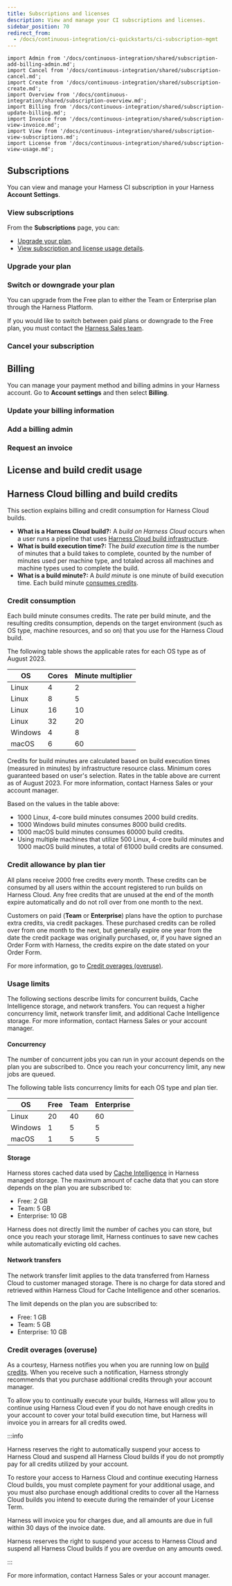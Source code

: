 ```yaml
---
title: Subscriptions and licenses
description: View and manage your CI subscriptions and licenses.
sidebar_position: 70
redirect_from:
  - /docs/continuous-integration/ci-quickstarts/ci-subscription-mgmt
---
```


```mdx-code-block
import Admin from '/docs/continuous-integration/shared/subscription-add-billing-admin.md';
import Cancel from '/docs/continuous-integration/shared/subscription-cancel.md';
import Create from '/docs/continuous-integration/shared/subscription-create.md';
import Overview from '/docs/continuous-integration/shared/subscription-overview.md';
import Billing from '/docs/continuous-integration/shared/subscription-update-billing.md';
import Invoice from '/docs/continuous-integration/shared/subscription-view-invoice.md';
import View from '/docs/continuous-integration/shared/subscription-view-subscriptions.md';
import License from '/docs/continuous-integration/shared/subscription-view-usage.md';
```

<Overview />

## Subscriptions

You can view and manage your Harness CI subscription in your Harness **Account Settings**.

### View subscriptions

<View />

From the **Subscriptions** page, you can:

* [Upgrade your plan](#upgrade-your-plan).
* [View subscription and license usage details](#license-usage).

### Upgrade your plan

<Create />

### Switch or downgrade your plan

You can upgrade from the Free plan to either the Team or Enterprise plan through the Harness Platform.

If you would like to switch between paid plans or downgrade to the Free plan, you must contact the [Harness Sales team](https://www.harness.io/pricing?module=ci#).

### Cancel your subscription

<Cancel />

## Billing

You can manage your payment method and billing admins in your Harness account. Go to **Account settings** and then select **Billing**.

### Update your billing information

<Billing />

### Add a billing admin

<Admin />

### Request an invoice

<Invoice />

## License and build credit usage

<License />

## Harness Cloud billing and build credits

This section explains billing and credit consumption for Harness Cloud builds.

* **What is a Harness Cloud build?:** A *build on Harness Cloud* occurs when a user runs a pipeline that uses [Harness Cloud build infrastructure](../use-ci/set-up-build-infrastructure/use-harness-cloud-build-infrastructure.md).
* **What is build execution time?:** The *build execution time* is the number of minutes that a build takes to complete, counted by the number of minutes used per machine type, and totaled across all machines and machine types used to complete the build.
* **What is a build minute?:** A *build minute* is one minute of build execution time. Each build minute [consumes credits](#credit-consumption).

### Credit consumption

Each build minute consumes credits. The rate per build minute, and the resulting credits consumption, depends on the target environment (such as OS type, machine resources, and so on) that you use for the Harness Cloud build.

The following table shows the applicable rates for each OS type as of August 2023.

| OS | Cores | Minute multiplier |
| -- | ----- | ----------------- |
| Linux | 4 | 2 |
| Linux | 8 | 5 |
| Linux | 16 | 10 |
| Linux | 32 | 20 |
| Windows | 4 | 8 |
| macOS | 6 | 60 |

Credits for build minutes are calculated based on build execution times (measured in minutes) by infrastructure resource class. Minimum cores guaranteed based on user's selection. Rates in the table above are current as of August 2023. For more information, contact Harness Sales or your account manager.

Based on the values in the table above:

* 1000 Linux, 4-core build minutes consumes 2000 build credits.
* 1000 Windows build minutes consumes 8000 build credits.
* 1000 macOS build minutes consumes 60000 build credits.
* Using multiple machines that utilize 500 Linux, 4-core build minutes and 1000 macOS build minutes, a total of 61000 build credits are consumed.

### Credit allowance by plan tier

All plans receive 2000 free credits every month. These credits can be consumed by all users within the account registered to run builds on Harness Cloud. Any free credits that are unused at the end of the month expire automatically and do not roll over from one month to the next.

Customers on paid (**Team** or **Enterprise**) plans have the option to purchase extra credits, via credit packages. These purchased credits can be rolled over from one month to the next, but generally expire one year from the date the credit package was originally purchased, or, if you have signed an Order Form with Harness, the credits expire on the date stated on your Order Form.

For more information, go to [Credit overages (overuse)](#credit-overages-overuse).

### Usage limits

The following sections describe limits for concurrent builds, Cache Intelligence storage, and network transfers. You can request a higher concurrency limit, network transfer limit, and additional Cache Intelligence storage. For more information, contact Harness Sales or your account manager.

#### Concurrency

The number of concurrent jobs you can run in your account depends on the plan you are subscribed to. Once you reach your concurrency limit, any new jobs are queued.

The following table lists concurrency limits for each OS type and plan tier.

| OS | Free | Team | Enterprise |
| -- | ---- | ---- | ---------- |
| Linux | 20 | 40 | 60 |
| Windows | 1 | 5 | 5 |
| macOS | 1 | 5 | 5 |

#### Storage

Harness stores cached data used by [Cache Intelligence](../use-ci/caching-ci-data/cache-intelligence.md) in Harness managed storage. The maximum amount of cache data that you can store depends on the plan you are subscribed to:

* Free: 2 GB
* Team: 5 GB
* Enterprise: 10 GB

Harness does not directly limit the number of caches you can store, but once you reach your storage limit, Harness continues to save new caches while automatically evicting old caches.

#### Network transfers

The network transfer limit applies to the data transferred from Harness Cloud to customer managed storage. There is no charge for data stored and retrieved within Harness Cloud for Cache Intelligence and other scenarios.

The limit depends on the plan you are subscribed to:

* Free: 1 GB
* Team: 5 GB
* Enterprise: 10 GB

### Credit overages (overuse)

As a courtesy, Harness notifies you when you are running low on [build credits](#credit-allowance-by-plan-tier). When you receive such a notification, Harness strongly recommends that you purchase additional credits through your account manager.

To allow you to continually execute your builds, Harness will allow you to continue using Harness Cloud even if you do not have enough credits in your account to cover your total build execution time, but Harness will invoice you in arrears for all credits owed.

:::info

Harness reserves the right to automatically suspend your access to Harness Cloud and suspend all Harness Cloud builds if you do not promptly pay for all credits utilized by your account.

To restore your access to Harness Cloud and continue executing Harness Cloud builds, you must complete payment for your additional usage, and you must also purchase enough additional credits to cover all the Harness Cloud builds you intend to execute during the remainder of your License Term.

Harness will invoice you for charges due, and all amounts are due in full within 30 days of the invoice date.

Harness reserves the right to suspend your access to Harness Cloud and suspend all Harness Cloud builds if you are overdue on any amounts owed.

:::

For more information, contact Harness Sales or your account manager.
